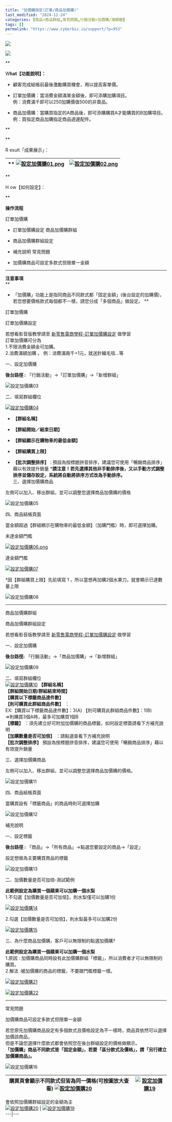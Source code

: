 ```yaml
---
title: "加價購設定(訂單/商品加價購)"
last_modified: "2024-12-24"
categories: [商品>商品群組,常見問題,行銷活動>加價購/滿額贈]
tags: []
permalink: "https://www.cyberbiz.io/support/?p=953"
---
```


![](https://www.cyberbiz.io/support/wp-content/uploads/適用站別.png)

[![](https://www.cyberbiz.io/support/wp-content/uploads/台灣站.png)](https://www.cyberbiz.io/support/?page_id=2490)

**

W**hat【功能說明】：**

* 顧客完成結帳前最後激勵購買機會，用以提高客單價。
* 訂單加價購：當消費金額滿某金額後，即可添購加購項目。  
例：消費滿千即可以250加購價值500的非賣品。

* 商品加價購：當購買指定的A商品後，即可添購購買A才能購買的B加購項目。  
例：買指定商品加購指定商品週邊配件。

**

**

R esult「成果展示」：

** [![設定加價購01.png](https://www.cyberbiz.io/helpcenter/wp-content/uploads/2021/07/設定加價購01.png)](https://www.cyberbiz.io/helpcenter/wp-content/uploads/2021/07/設定加價購01.png) | [![設定加價購02.png](https://www.cyberbiz.io/helpcenter/wp-content/uploads/2021/07/設定加價購02.png)](https://www.cyberbiz.io/helpcenter/wp-content/uploads/2021/07/設定加價購02.png)  
---|---  



**

H ow【如何設定】：

**

**操作流程**  

訂單加價購

* 訂單加價購設定
商品加價購群組

* 商品加價購群組設定
* 補充說明
常見問題

* 加價購商品可設定多款式但限單一金額

****

**注意事項**  
**

* 「加價購」功能上是指同商品不同款式都「固定金額」(後台設定的加購價)，若您想要價格款式每個都不一樣，請您分成「多個商品」做設定。 
**

訂單加價購

訂單加價購設定  

若想看影音版教學請至 [新零售電商學程-訂單加價購設定](https://elearning.cyberbiz.io/learning/onboard-advance/808c573c-a171-4749-8ef2-cd3bf0e6aecf) 做學習  
訂單加價購可分為  
1.不限消費金額金可加購。  
2.消費滿額加購 。 例：消費滿兩千+1元，就送針織毛毯…等  


一、設定加價購  

**後台路徑 :** 「行銷活動」→「訂單加價購」→「新增群組」  

![設定加價購03](https://www.cyberbiz.io/support/wp-content/uploads/設定加價購03.png)  

二、填寫群組欄位  

[![設定加價購04](https://www.cyberbiz.io/support/wp-content/uploads/2021/07/設定加價購04.png)](https://www.cyberbiz.io/support/wp-content/uploads/2021/07/設定加價購04.png)

* **【群組名稱】**
* **【群組開始／結束日期】**
* **【群組顯示在購物車的最低金額】**
* **【群組購買上限】**  

* **【批次調整排序】** : 預設為按標題拼音排序，建議您可使用「暢銷商品排序」藉以有效提升銷量 
***請注意！若先選擇其他非手動排序後，又以手動方式調整排序並儲存設定，系統將自動將排序方式改為手動排序。**  
三、選擇加價購商品  

左側可以加入、移出群組，並可以調整您選擇商品加價購的價格  

![設定加價購05](https://www.cyberbiz.io/support/wp-content/uploads/2021/07/設定加價購05.png)  

四、商品結帳頁面  

當金額超過【群組顯示在購物車的最低金額】（加購門檻）時，即可選擇加購。  


未達金額門檻

[![設定加價購06.png](https://www.cyberbiz.io/support/wp-content/uploads/2021/07/設定加價購06.png)](https://www.cyberbiz.io/support/wp-content/uploads/2021/07/設定加價購06.png)

達金額門檻

[![設定加價購07](https://www.cyberbiz.io/support/wp-content/uploads/2021/07/設定加價購07.png)](https://www.cyberbiz.io/support/wp-content/uploads/2021/07/設定加價購07.png)

*因【群組購買上限】先前填寫 1 ，所以當想再加購2個水果刀，就會顯示已達數量上限  

![設定加價購08](https://www.cyberbiz.io/support/wp-content/uploads/2021/07/設定加價購08.png)

* * *

商品加價購群組

商品加價購群組設定  

若想看影音版教學請至 [新零售電商學程-訂單加價購設定](https://elearning.cyberbiz.io/learning/onboard-advance/40c57535-4c89-4369-987b-fc0ce209647e) 做學習  

一、設定加價購  

**後台路徑:** 「行銷活動」→「商品加價購」→「新增群組」  

![設定加價購09](https://www.cyberbiz.io/support/wp-content/uploads/設定加價購09.png)  

二、填寫群組欄位  
[![設定加價購10](https://www.cyberbiz.io/support/wp-content/uploads/2021/07/設定加價購10.png)](https://www.cyberbiz.io/support/wp-content/uploads/2021/07/設定加價購10.png) **【群組名稱】**  
**【群組開始日期/群組結束時間】**  
**【購買以下標籤商品達件數】**  
**【則可購買此群組商品件數】** ：  
EX:【購買以下標籤商品達件數】：3(A) 【則可購買此群組商品件數】：1(B)  
=>則購買3個A時，最多可加購買1個B  
**【標籤】** ：須先建立好可附加加價購的商品標籤，如何設定標簽請看下方補充說明  
**【加購數量是否可加倍】** ：請點選查看下方補充說明  
**【批次調整排序】** 預設為按標題拼音排序，建議您可使用「暢銷商品排序」藉以有效提升銷量  

三、選擇加價購商品  

左側可以加入、移出群組，並可以調整您選擇商品加價購的價格。  

![設定加價購11](https://www.cyberbiz.io/support/wp-content/uploads/2021/07/設定加價購11.png)  

四、商品結帳頁面  

當購買設有「標籤商品」的商品時則可選擇加購  

![設定加價購12](https://www.cyberbiz.io/support/wp-content/uploads/2021/07/設定加價購12.png)  

補充說明  

一、設定標籤  

**後台路徑 :** 「商品」→「所有商品」→點選您要設定的商品→「設定」  

設定想做為主要購買商品的標籤  

![設定加價購13](https://www.cyberbiz.io/support/wp-content/uploads/設定加價購13.png)  

二、加價數量是否可加倍-測試範例  

**此範例設定為購買一個蘋果可以加購一個水梨**  
1.不勾選【加價數量是否可加倍】，則水梨僅可以加購1份  

[![設定加價購14](https://www.cyberbiz.io/support/wp-content/uploads/2021/07/設定加價購14.png)](https://www.cyberbiz.io/support/wp-content/uploads/2021/07/設定加價購14.png)  

2.勾選【加價數量是否可加倍】，則水梨最多可以加購2份  

[![設定加價購15](https://www.cyberbiz.io/support/wp-content/uploads/2021/07/設定加價購15.png)](https://www.cyberbiz.io/support/wp-content/uploads/2021/07/設定加價購15.png)  

三、為什麼商品加價購，客戶可以無限制的點選加價購?  

**此範例設定為購買一個蘋果可以加購一個水梨**  
1.原因 : 加價購商品同時設有此加價購群組「標籤」，所以消費者才可以無限制的購買。  
2.解法 :被加價購的商品的標籤，不要跟門檻標籤一樣。

[![設定加價購21](https://www.cyberbiz.io/support/wp-content/uploads/設定加價購21.png)](https://www.cyberbiz.io/support/wp-content/uploads/設定加價購21.png)

[![設定加價購22](https://www.cyberbiz.io/support/wp-content/uploads/設定加價購22.png)](https://www.cyberbiz.io/support/wp-content/uploads/設定加價購22.png)

* * *

常見問題

加價購商品可設定多款式但限單一金額  

若您原先加價購商品設定有多個款式且價格設定為不一樣時，商品頁依然可以選擇加價該商品，  
但是不論您選擇什麼款式都會依照您在後台群組設定的價格做顯示。  
**「加價購」商品不同款式皆「固定金額」，若要「區分款式及價格」，請「另行建立加價購商品」。**  

![設定加價購16](https://www.cyberbiz.io/support/wp-content/uploads/2021/07/設定加價購16.png)  

購買頁會顯示不同款式但皆為同一價格(可按圖放大查看)  [![設定加價購20](https://www.cyberbiz.io/support/wp-content/uploads/2021/07/設定加價購17.png)](https://www.cyberbiz.io/support/wp-content/uploads/2021/07/設定加價購17.png) | [![設定加價購19](https://www.cyberbiz.io/support/wp-content/uploads/2021/07/設定加價購18.png)](https://www.cyberbiz.io/support/wp-content/uploads/2021/07/設定加價購18.png)  
---|---  
會依照加價購群組設定的金額為主  
[![設定加價購20](https://www.cyberbiz.io/support/wp-content/uploads/2021/07/設定加價購20.png)](https://www.cyberbiz.io/support/wp-content/uploads/2021/07/設定加價購20.png) | [![設定加價購19](https://www.cyberbiz.io/support/wp-content/uploads/2021/07/設定加價購19.png)](https://www.cyberbiz.io/support/wp-content/uploads/2021/07/設定加價購19.png)  
---|---

